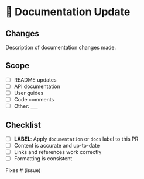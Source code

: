 <!-- 
📖 DOCUMENTATION TEMPLATE
Please apply the "documentation" or "docs" label after creating this PR
-->

# 📖 Documentation Update

## Changes
Description of documentation changes made.

## Scope
- [ ] README updates
- [ ] API documentation
- [ ] User guides
- [ ] Code comments
- [ ] Other: ___

## Checklist
- [ ] **LABEL**: Apply `documentation` or `docs` label to this PR
- [ ] Content is accurate and up-to-date
- [ ] Links and references work correctly
- [ ] Formatting is consistent

Fixes # (issue)

